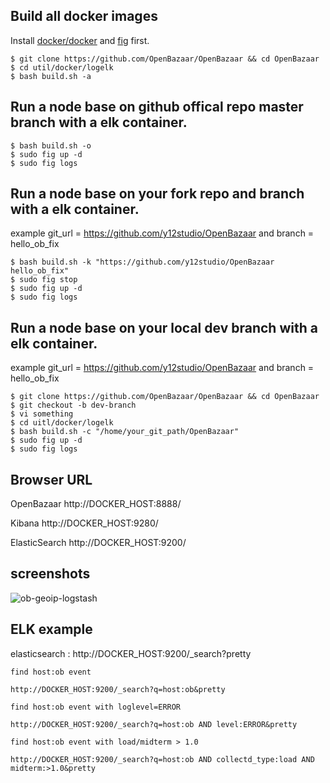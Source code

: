## Build all docker images

Install [docker/docker](https://github.com/docker/docker) and [fig](https://github.com/docker/fig) first.

```
$ git clone https://github.com/OpenBazaar/OpenBazaar && cd OpenBazaar
$ cd util/docker/logelk
$ bash build.sh -a
```

## Run a node base on github offical repo master branch with a elk container.

```
$ bash build.sh -o
$ sudo fig up -d
$ sudo fig logs
```

## Run a node base on your fork repo and branch with a elk container.

example git_url = https://github.com/y12studio/OpenBazaar and branch = hello_ob_fix

```
$ bash build.sh -k "https://github.com/y12studio/OpenBazaar hello_ob_fix"
$ sudo fig stop
$ sudo fig up -d
$ sudo fig logs
```

## Run a node base on your local dev branch with a elk container.

example git_url = https://github.com/y12studio/OpenBazaar and branch = hello_ob_fix

```
$ git clone https://github.com/OpenBazaar/OpenBazaar && cd OpenBazaar
$ git checkout -b dev-branch
$ vi something
$ cd uitl/docker/logelk
$ bash build.sh -c "/home/your_git_path/OpenBazaar"
$ sudo fig up -d
$ sudo fig logs
```

## Browser URL

OpenBazaar  http://DOCKER_HOST:8888/

Kibana http://DOCKER_HOST:9280/

ElasticSearch http://DOCKER_HOST:9200/

## screenshots

![ob-geoip-logstash](https://cloud.githubusercontent.com/assets/1840874/4216758/a0af7b28-38de-11e4-941c-ed4339a8552b.jpg)

## ELK example

elasticsearch : http://DOCKER_HOST:9200/_search?pretty

```
find host:ob event

http://DOCKER_HOST:9200/_search?q=host:ob&pretty

find host:ob event with loglevel=ERROR

http://DOCKER_HOST:9200/_search?q=host:ob AND level:ERROR&pretty

find host:ob event with load/midterm > 1.0

http://DOCKER_HOST:9200/_search?q=host:ob AND collectd_type:load AND midterm:>1.0&pretty

```
